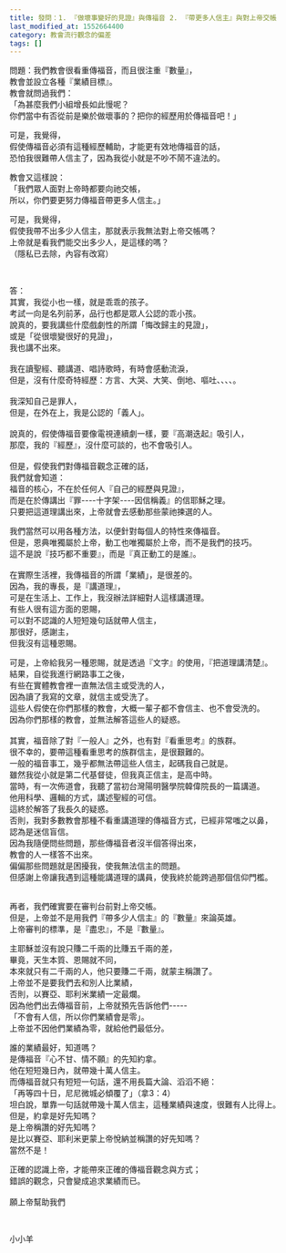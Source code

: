 ```yaml
---
title: 發問：1. 『做壞事變好的見證』與傳福音 2. 『帶更多人信主』與對上帝交帳
last_modified_at: 1552664400
category: 教會流行觀念的偏差
tags: []
---
```


<p>問題：我們教會很看重傳福音，而且很注重『數量』，<br>
教會並設立各種『業績目標』。<br>
教會就問過我們：<br>
「為甚麼我們小組增長如此慢呢？<br>
你們當中有否從前是樂於做壞事的？把你的經歷用於傳福音吧！」</p>

<p>可是，我覺得，<br>
假使傳福音必須有這種經歷輔助，才能更有效地傳福音的話，<br>
恐怕我很難帶人信主了，因為我從小就是不吵不鬧不違法的。</p>

<p>教會又這樣說：<br>
「我們眾人面對上帝時都要向祂交帳，<br>
所以，你們要更努力傳福音帶更多人信主。」</p>

<p>可是，我覺得，<br>
假使我帶不出多少人信主，那就表示我無法對上帝交帳嗎？<br>
上帝就是看我們能交出多少人，是這樣的嗎？<br>
（隱私已去除，內容有改寫）</p>

<p>&nbsp;</p>

<p>答：<br>
其實，我從小也一樣，就是乖乖的孩子。<br>
考試一向是名列前茅，品行也都是眾人公認的乖小孩。<br>
說真的，要我講些什麼戲劇性的所謂「悔改歸主的見證」，<br>
或是「從很壞變很好的見證」，<br>
我也講不出來。<br>
&nbsp;<br>
我在讀聖經、聽講道、唱詩歌時，有時會感動流淚，<br>
但是，沒有什麼奇特經歷：方言、大哭、大笑、倒地、嘔吐、、、、。<br>
&nbsp;<br>
我深知自己是罪人，<br>
但是，在外在上，我是公認的「義人」。<br>
&nbsp;<br>
說真的，假使傳福音要像電視連續劇一樣，要『高潮迭起』吸引人，<br>
那麼，我的『經歷』，沒什麼可談的，也不會吸引人。<br>
&nbsp;<br>
但是，假使我們對傳福音觀念正確的話，<br>
我們就會知道：<br>
福音的核心，不在於任何人『自己的經歷與見證』，<br>
而是在於傳講出『罪----十字架----因信稱義』的信耶穌之理。<br>
只要把這道理講出來，上帝就會去感動那些蒙祂揀選的人。</p>

<p>我們當然可以用各種方法，以便針對每個人的特性來傳福音。<br>
但是，恩典唯獨屬於上帝，動工也唯獨屬於上帝，而不是我們的技巧。<br>
這不是說『技巧都不重要』，而是『真正動工的是誰』。<br>
&nbsp;<br>
在實際生活裡，我傳福音的所謂「業績」，是很差的。<br>
因為，我的專長，是『講道理』，<br>
可是在生活上、工作上，我沒辦法詳細對人這樣講道理。<br>
有些人很有這方面的恩賜，<br>
可以對不認識的人短短幾句話就帶人信主，<br>
那很好，感謝主，<br>
但我沒有這種恩賜。</p>

<p>可是，上帝給我另一種恩賜，就是透過『文字』的使用，『把道理講清楚』。<br>
結果，自從我進行網路事工之後，<br>
有些在實體教會裡一直無法信主或受洗的人，<br>
因為讀了我寫的文章，就信主或受洗了。<br>
這些人假使在你們那樣的教會，大概一輩子都不會信主、也不會受洗的。<br>
因為你們那樣的教會，並無法解答這些人的疑惑。<br>
&nbsp;<br>
其實，福音除了對『一般人』之外，也有對『看重思考』的族群。<br>
很不幸的，要帶這種看重思考的族群信主，是很艱難的。<br>
一般的福音事工，幾乎都無法帶這些人信主，起碼我自己就是。<br>
雖然我從小就是第二代基督徒，但我真正信主，是高中時。<br>
當時，有一次佈道會，我聽了當初台灣陽明醫學院韓偉院長的一篇講道。<br>
他用科學、邏輯的方式，講述聖經的可信。<br>
這終於解答了我長久的疑惑。<br>
否則，我對多數教會那種不看重講道理的傳福音方式，已經非常嗤之以鼻，<br>
認為是迷信盲信。<br>
因為我隨便問些問題，那些傳福音者沒半個答得出來，<br>
教會的人一樣答不出來。<br>
偏偏那些問題就是困擾我，使我無法信主的問題。<br>
但感謝上帝讓我遇到這種能講道理的講員，使我終於能跨過那個信仰門檻。<br>
&nbsp;</p>

<p>再者，我們確實要在審判台前對上帝交帳。<br>
但是，上帝並不是用我們『帶多少人信主』的『數量』來論英雄。<br>
上帝審判的標準，是『盡忠』，不是『數量』。</p>

<p>主耶穌並沒有說只賺二千兩的比賺五千兩的差，<br>
畢竟，天生本質、恩賜就不同，<br>
本來就只有二千兩的人，他只要賺二千兩，就蒙主稱讚了。<br>
上帝並不是要我們去和別人比業績，<br>
否則，以賽亞、耶利米業績一定最爛。<br>
因為他們出去傳福音前，上帝就預先告訴他們-----<br>
「不會有人信，所以你們業績會是零」。<br>
上帝並不因他們業績為零，就給他們最低分。</p>

<p>誰的業績最好，知道嗎？<br>
是傳福音『心不甘、情不願』的先知約拿。<br>
他在短短幾日內，就帶幾十萬人信主。<br>
而傳福音就只有短短一句話，還不用長篇大論、滔滔不絕：<br>
「再等四十日，尼尼微城必傾覆了」（拿3：4）<br>
坦白說，單靠一句話就帶幾十萬人信主，這種業績與速度，很難有人比得上。<br>
但是，約拿是好先知嗎？<br>
是上帝稱讚的好先知嗎？<br>
是比以賽亞、耶利米更蒙上帝悅納並稱讚的好先知嗎？<br>
當然不是！</p>

<p>正確的認識上帝，才能帶來正確的傳福音觀念與方式；<br>
錯誤的觀念，只會變成追求業績而已。<br>
&nbsp;<br>
願上帝幫助我們</p>

<p>&nbsp;</p>

<p>小小羊</p>

